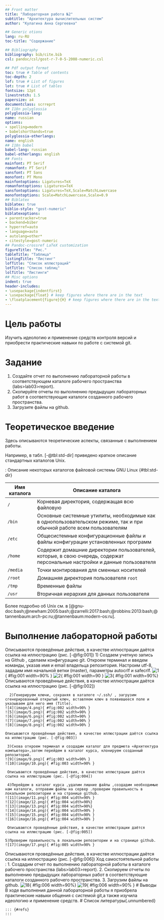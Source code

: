 ```yaml
---
## Front matter
title: "Лабораторная работа №2"
subtitle: "Архитектура вычислительных систем"
author: "Кулагина Анна Сергеевна"

## Generic otions
lang: ru-RU
toc-title: "Содержание"

## Bibliography
bibliography: bib/cite.bib
csl: pandoc/csl/gost-r-7-0-5-2008-numeric.csl

## Pdf output format
toc: true # Table of contents
toc-depth: 2
lof: true # List of figures
lot: true # List of tables
fontsize: 12pt
linestretch: 1.5
papersize: a4
documentclass: scrreprt
## I18n polyglossia
polyglossia-lang:
name: russian
options:
- spelling=modern
- babelshorthands=true
polyglossia-otherlangs:
name: english
## I18n babel
babel-lang: russian
babel-otherlangs: english
## Fonts
mainfont: PT Serif
romanfont: PT Serif
sansfont: PT Sans
monofont: PT Mono
mainfontoptions: Ligatures=TeX
romanfontoptions: Ligatures=TeX
sansfontoptions: Ligatures=TeX,Scale=MatchLowercase
monofontoptions: Scale=MatchLowercase,Scale=0.9
## Biblatex
biblatex: true
biblio-style: "gost-numeric"
biblatexoptions:
- parentracker=true
- backend=biber
- hyperref=auto
- language=auto
- autolang=other*
- citestyle=gost-numeric
## Pandoc-crossref LaTeX customization
figureTitle: "Рис."
tableTitle: "Таблица"
listingTitle: "Листинг"
lofTitle: "Список иллюстраций"
lotTitle: "Список таблиц"
lolTitle: "Листинги"
## Misc options
indent: true
header-includes:
- \usepackage{indentfirst}
- \usepackage{float} # keep figures where there are in the text
- \floatplacement{figure}{H} # keep figures where there are in the text
---
```


# Цель работы
Изучить идеологию и применение средств контроля версий и приобрести практические навыки по работе с системой git.
# Задание

1. Создайте отчет по выполнению лабораторной работы в соответствующем
каталоге рабочего пространства (labs>lab03>report).
2. Скопируйте отчеты по выполнению предыдущих лабораторных работ в
соответствующие каталоги созданного рабочего пространства.
3. Загрузите файлы на github.

# Теоретическое введение

Здесь описываются теоретические аспекты, связанные с выполнением работы.

Например, в табл. [-@tbl:std-dir] приведено краткое описание стандартных каталогов Unix.

: Описание некоторых каталогов файловой системы GNU Linux {#tbl:std-dir}

| Имя каталога | Описание каталога |
|--------------|----------------------------------------------------------------------------------------------------------------------------|
| `/` | Корневая директория, содержащая всю файловую |
| `/bin ` | Основные системные утилиты, необходимые как в однопользовательском режиме, так и при обычной работе всем пользователям |
| `/etc` | Общесистемные конфигурационные файлы и файлы конфигурации установленных программ |
| `/home` | Содержит домашние директории пользователей, которые, в свою очередь, содержат персональные настройки и данные пользователя |
| `/media` | Точки монтирования для сменных носителей |
| `/root` | Домашняя директория пользователя `root` |
| `/tmp` | Временные файлы |
| `/usr` | Вторичная иерархия для данных пользователя |

Более подробно об Unix см. в [@gnu-doc:bash;@newham:2005:bash;@zarrelli:2017:bash;@robbins:2013:bash;@tannenbaum:arch-pc:ru;@tannenbaum:modern-os:ru].

# Выполнение лабораторной работы

Описываются проведённые действия, в качестве иллюстрации даётся ссылка на иллюстрацию (рис. [-@fig:001])
      1) Создаем учетную запись на Github , сделаем конфигурацию git. Откроем терминал и введем команды,  указав имя и email владельца репозитория. Настроим utf-8, зададим имя начальной ветки (master), параметры autocrlf и safecrlf.
    ![1](image/1.png){ #fig:001 width=90% }
    ![2](image/2.png){ #fig:001 width=90 }
    ![3](image/3.png){ #fig:001 width=90%}
Описываются проведённые действия, в качестве иллюстрации даётся ссылка на иллюстрацию (рис. [-@fig:002])
     
      2)Генерируем ключи, сохраняя в каталоге ~/.ssh/ , загрузим сгенерированный открытый ключ, вставляем ключ в появившееся поле и указываем для него имя (Title).
    ![4](image/4.png){ #fig:002 width=90% }
    ![5](image/5.png){ #fig:002 width=90% }
    ![6](image/6.png){ #fig:002 width=90% }
    ![7](image/7.png){ #fig:002 width=90% }
    ![8](image/8.png){ #fig:002 width=90% }

    Описываются проведённые действия, в качестве иллюстрации даётся ссылка на иллюстрацию (рис. [-@fig:003])
     
     3)Снова откроем терминал и создадим каталог для предмета «Архитектура компьютера»,затем перейдем в каталог курса, клонируем созданный репозиторий.
    ![9](image/9.png){ #fig:003 width=90% }
    ![10](image/10.png){ #fig:003 width=90% }
     
     Описываются проведённые действия, в качестве иллюстрации даётся ссылка на иллюстрацию (рис. [-@fig:004])
    
     4)Перейдем в каталог курса ,удалим лишние файлы ,создадим необходимые нам каталоги, отправим файлы на сервер .проверим правильность в локальном репозитории и на странице github.
    ![11](image/11.png){ #fig:004 width=90% }
    ![12](image/12.png){ #fig:004 width=90%}
    ![13](image/13.png){ #fig:004 width=90%}
    ![14](image/14.png){ #fig:004 width=90% }
    ![15](image/15.png){ #fig:004 width=90% }
    ![16](image/16.png){ #fig:004 width=90% }
    
     Описываются проведённые действия, в качестве иллюстрации даётся ссылка на иллюстрацию (рис. [-@fig:005])
   
    5)Проверим правильность в локальном репозитории и на странице github.
    ![17](image/17.png){ #fig:005 width=90% }
   Описываются проведённые действия, в качестве иллюстрации даётся ссылка на иллюстрацию (рис. [-@fig:006])
    Ход самостоятельной работы :
    1. Создадим отчет по выполнению лабораторной работы в каталоге рабочего пространства (labs>lab03>report).
    2. Скопируем отчеты по выполнению предыдущих лабораторных работ в соответствующие каталоги созданного рабочего пространства.
    3. Загрузим файлы на github.
    ![18](image/18.png){ #fig:006 width=90%}
    ![19](image/19.png){ #fig:006 width=90% }
    # Выводы
    В ходе выполнения данной лабораторной работы я приобрела практические навыки общения с системой git,а также изучила идеологию и применение средств.
    # Список литературы{.unnumbered}

    ::: {#refs}
    :::


